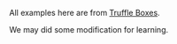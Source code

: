 All examples here are from [Truffle Boxes](https://trufflesuite.com/boxes/). 

We may did some modification for learning.